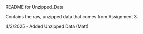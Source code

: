 README for Unzipped_Data

Contains the raw, unzipped data that comes from Assignment 3.

4/3/2025 - Added Unzipped Data (Matt)

